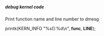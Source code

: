 ##### debug kernel code

Print function name and line number to dmesg

  printk(KERN_INFO "%s():%d\n", __func__, __LINE__);
